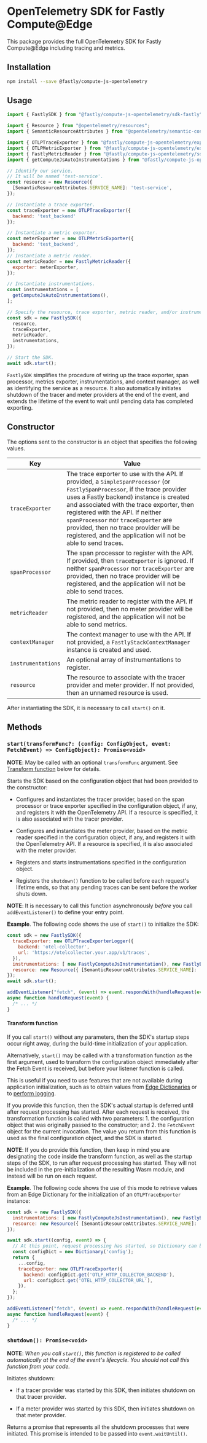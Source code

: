 # OpenTelemetry SDK for Fastly Compute@Edge

This package provides the full OpenTelemetry SDK for Fastly Compute@Edge including tracing and metrics.

## Installation

```bash
npm install --save @fastly/compute-js-opentelemetry
```

## Usage

```javascript
import { FastlySDK } from "@fastly/compute-js-opentelemetry/sdk-fastly";

import { Resource } from "@opentelemetry/resources";
import { SemanticResourceAttributes } from "@opentelemetry/semantic-conventions";

import { OTLPTraceExporter } from "@fastly/compute-js-opentelemetry/exporter-trace-otlp-fastly-backend";
import { OTLPMetricExporter } from "@fastly/compute-js-opentelemetry/exporter-metrics-otlp-fastly-backend";
import { FastlyMetricReader } from "@fastly/compute-js-opentelemetry/sdk-metrics-fastly";
import { getComputeJsAutoInstrumentations } from "@fastly/compute-js-opentelemetry/auto-instrumentations-compute-js";

// Identify our service.
// It will be named 'test-service'.
const resource = new Resource({
  [SemanticResourceAttributes.SERVICE_NAME]: 'test-service',
});

// Instantiate a trace exporter.
const traceExporter = new OTLPTraceExporter({
  backend: 'test_backend'
});

// Instantiate a metric exporter.
const meterExporter = new OTLPMetricExporter({
  backend: 'test_backend',
});
// Instantiate a metric reader.
const metricReader = new FastlyMetricReader({
  exporter: meterExporter,
});

// Instantiate instrumentations.
const instrumentations = [
  getComputeJsAutoInstrumentations(),
];

// Specify the resource, trace exporter, metric reader, and/or instrumentations when instantiating the SDK
const sdk = new FastlySDK({
  resource,
  traceExporter,
  metricReader,
  instrumentations,
});

// Start the SDK.
await sdk.start();
```

`FastlySDK` simplifies the procedure of wiring up the trace exporter, span processor,
metrics exporter, instrumentations, and context manager, as well as identifying the service as a resource.
It also automatically initiates shutdown of the tracer and meter providers at the
end of the event, and extends the lifetime of the event to wait until pending data has completed
exporting.

## Constructor

The options sent to the constructor is an object that specifies the following values.

| Key                | Value                                                                                                                                                                                                                                                                                                                                                                                                       |
|--------------------|-------------------------------------------------------------------------------------------------------------------------------------------------------------------------------------------------------------------------------------------------------------------------------------------------------------------------------------------------------------------------------------------------------------|
| `traceExporter`    | The trace exporter to use with the API. If provided, a `SimpleSpanProcessor` (or `FastlySpanProcessor`, if the trace provider uses a Fastly backend) instance is created and associated with the trace exporter, then registered with the API. If neither `spanProcessor` nor `traceExporter` are provided, then no trace provider will be registered, and the application will not be able to send traces. |
| `spanProcessor`    | The span processor to register with the API. If provided, then `traceExporter` is ignored. If neither `spanProcessor` nor `traceExporter` are provided, then no trace provider will be registered, and the application will not be able to send traces.                                                                                                                                                     |
| `metricReader`     | The metric reader to register with the API. If not provided, then no meter provider will be registered, and the application will not be able to send metrics.                                                                                                                                                                                                                                               |
| `contextManager`   | The context manager to use with the API. If not provided, a `FastlyStackContextManager` instance is created and used.                                                                                                                                                                                                                                                                                       | 
| `instrumentations` | An optional array of instrumentations to register.                                                                                                                                                                                                                                                                                                                                                          |
| `resource`         | The resource to associate with the tracer provider and meter provider. If not provided, then an unnamed resource is used.                                                                                                                                                                                                                                                                                   |

After instantiating the SDK, it is necessary to call `start()` on it.

## Methods

### `start(transformFunc?: (config: ConfigObject, event: FetchEvent) => ConfigObject): Promise<void>`

**NOTE**: May be called with an optional `transformFunc` argument. See [Transform function](#transform-function) below for details.

Starts the SDK based on the configuration object that had been provided to the constructor:

* Configures and instantiates the tracer provider, based on the span processor or trace exporter specified in 
the configuration object, if any, and registers it with the OpenTelemetry API. If a resource is specified, it is
also associated with the tracer provider.

* Configures and instantiates the meter provider, based on the metric reader specified in the configuration object,
if any, and registers it with the OpenTelemetry API. If a resource is specified, it is also associated with the meter
provider.

* Registers and starts instrumentations specified in the configuration object.

* Registers the `shutdown()` function to be called before each request's lifetime ends, so that any pending traces
can be sent before the worker shuts down.

**NOTE**: It is necessary to call this function asynchronously _before_ you call `addEventListener()` to define your
entry point.

**Example**. The following code shows the use of `start()` to initialize the SDK:

```javascript
const sdk = new FastlySDK({
  traceExporter: new OTLPTraceExporterLogger({
    backend: 'otel-collector',
    url: 'https://otelcollector.your.app/v1/traces',
  }),
  instrumentations: [ new FastlyComputeJsInstrumentation(), new FastlyBackendFetchInstrumentation(), ],
  resource: new Resource({ [SemanticResourceAttributes.SERVICE_NAME]: 'example-service', }),
});
await sdk.start();

addEventListener("fetch", (event) => event.respondWith(handleRequest(event)));
async function handleRequest(event) {
  /* ... */
}
```

#### Transform function

If you call `start()` without any parameters, then the SDK's startup steps occur right away,
during the build-time initialization of your application.

Alternatively, `start()` may be called with a transformation function as the first argument,
used to transform the configuration object immediately after the Fetch Event is received,
but before your listener function is called.

This is useful if you need to use features that are not available during application initialization,
such as to obtain values from [Edge Dictionaries](https://developer.fastly.com/learning/compute/javascript/#using-edge-dictionaries)
or to [perform logging](https://developer.fastly.com/learning/compute/javascript/#logging).

If you provide this function, then the SDK's actual startup is deferred until after request processing
has started. After each request is received, the transformation function is called with two
parameters: 1. the configuration object that was originally passed to the constructor; and 2. the
`FetchEvent` object for the current invocation. The value you return from this function is used as the
final configuration object, and the SDK is started.

**NOTE**: If you do provide this function, then keep in mind you are designating the code inside
the transform function, as well as the startup steps of the SDK, to run after request processing has started.
They will not be included in the pre-initialization of the resulting Wasm module, and instead will be
run on each request.

**Example**. The following code shows the use of this mode to retrieve values from an Edge Dictionary for the initialization
of an `OTLPTraceExporter` instance:

```javascript
const sdk = new FastlySDK({
  instrumentations: [ new FastlyComputeJsInstrumentation(), new FastlyBackendFetchInstrumentation(), ],
  resource: new Resource({ [SemanticResourceAttributes.SERVICE_NAME]: 'example-service', }),
});

await sdk.start((config, event) => {
  // At this point, request processing has started, so Dictionary can be used.
  const configDict = new Dictionary('config');
  return {
    ...config,
    traceExporter: new OTLPTraceExporter({
      backend: configDict.get('OTLP_HTTP_COLLECTOR_BACKEND'),
      url: configDict.get('OTEL_HTTP_COLLECTOR_URL'),
    }),
  };
});

addEventListener("fetch", (event) => event.respondWith(handleRequest(event)));
async function handleRequest(event) {
  /* ... */
}
```

### `shutdown(): Promise<void>`

**NOTE**: _When you call `start()`, this function is registered to be called automatically at the end of the
event's lifecycle. You should not call this function from your code._

Initiates shutdown:

* If a tracer provider was started by this SDK, then initiates shutdown on that tracer provider.

* If a meter provider was started by this SDK, then initiates shutdown on that meter provider. 

Returns a promise that represents all the shutdown processes that were initiated.
This promise is intended to be passed into `event.waitUntil()`. 
